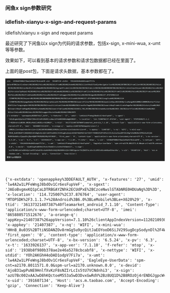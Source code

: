 ### 闲鱼x sign参数研究

### idlefish-xianyu-x-sign-and-request-params
idlefish/xianyu x-sign and request params

最近研究了下闲鱼以x sign为代码的请求参数，包括x-sign, x-mini-wua, x-umt等等参数。

效果如下，可以看到基本的请求参数和请求包数据都已经在里面了。

上面的是post包，下面是请求头数据，基本参数都在了。

![](QQ截图20211011123153.png)

```data=%7B%22activeSearch%22%3A%22false%22%2C%22bizFrom%22%3A%22home%22%2C%22clientModifiedCpvNavigatorJson%22%3A%22%7B%5C%22fromClient%5C%22%3A%5C%22false%5C%22%2C%5C%22cpvNavBtsFieldName%5C%22%3A%5C%22kgraphPvLabelIds1%5C%22%2C%5C%22tabList%5C%22%3A%5B%5D%7D%22%2C%22forceUseInputKeyword%22%3A%22false%22%2C%22forceUseTppRepair%22%3A%22false%22%2C%22fromCombo%22%3A%22Loc%22%2C%22fromFilter%22%3A%22false%22%2C%22fromKits%22%3A%22false%22%2C%22fromLeaf%22%3A%22false%22%2C%22fromShade%22%3A%22false%22%2C%22fromSuggest%22%3A%22false%22%2C%22gps%22%3A%2237.876764%2C114.725007%22%2C%22keyword%22%3A%22%E6%89%8B%E6%9C%BA%22%2C%22latitude%22%3A%2237.876764%22%2C%22longitude%22%3A%22114.725007%22%2C%22pageNumber%22%3A2%2C%22propValueStr%22%3A%22%7B%5C%22searchFilter%5C%22%3A%5C%22publishDays%3A1%3BpriceRange%3A100%2C1000%3BotherFilter%3AfilterTongyongSort%5C%22%7D%22%2C%22resultListLastIndex%22%3A0%2C%22rowsPerPage%22%3A99%2C%22searchReqFromActivatePagePart%22%3A%22historyItem%22%2C%22searchReqFromPage%22%3A%22xyHome%22%2C%22searchTabType%22%3A%22SEARCH_TAB_MAIN%22%2C%22shadeBucketNum%22%3A-1%2C%22sortField%22%3A%22time%22%2C%22sortValue%22%3A%22desc%22%2C%22suggestBucketNum%22%3A%2238%22%7D


{'x-extdata': 'openappkey%3DDEFAULT_AUTH', 'x-features': '27', 'umid': 'lw4A2w1LPFeWngJ8bdOv1Cr6esFupVeF', 'x-sgext': 'JAEoBvgmxKQ1pCaLDTRBGAYZNhk2ECUdPxE%2BCzceNwslGTAbNRE0HDUaNg%3D%3D', 'x-location': '114.725007%2C37.876764', 'user-agent': 'MTOPSDK%2F3.1.1.7+%28Android%3B6.0%3BLeMobile%3BLe+X620%29', 'x-ttid': '36137321407387%40fleamarket_android_7.1.10', 'Content-Type': 'application/x-www-form-urlencoded;charset=UTF-8', 'imei': '865880571512676', 'a-orange-q': 'appKey=21407387%26appVersion=7.1.10%26clientAppIndexVersion=1120210930160801265%26clientVersionIndexVersion=0', 'x-appkey': '21407387', 'x-nq': 'WIFI', 'x-mini-wua': 'HHnB_8u03S%2BTtiNSDANZOv8rmGg5u9ycQitJaEOYooD6SiJV29SugDcpSodynDl%2F4WbPWXrUwYJ6XfrY940D1Ml0Th6Pe1IIVL9sinwJkws8RYtDvO6gTd3eD%2BeC9PNikXu4SjWb%2BR3GoGWXzz3jppq5SxjBpn4QWBTPRC%2BG1MGy597U%3D', 'first_open': '0', 'content-type': 'application/x-www-form-urlencoded;charset=UTF-8', 'x-bx-version': '6.5.24', 'x-pv': '6.3', 'x-t': '1633926137', 'x-app-ver': '7.1.10', 'f-refer': 'mtop', 'x-sid': '1938b8f980b378ae2e46a5278cbcabf8', 'x-nettype': 'WIFI', 'x-utdid': 'YOh2AKGhH4oDAD1odpV7Fi7a', 'x-umt': 'lw4A2w1LPFeWngJ8bdOv1Cr6esFupVeF', 'EagleEye-UserData': 'spm-cnt=a2170.8011571.0.0&spm-url=a2170.unknown.0.0', 'x-devid': 'AjoB31wpPuNE9HnlfXvKzF8sNZIrLcIs5tU7VCNdnhi3', 'x-sign': 'azU7Bc002xAAJwD8hKQctoeM553a5wD3DvxGwRdV%2Bz8UQ1D%2B8ROzOj4rENDGJgpcWvTXXj%2B7eLxDvcSLUM5Es6GzoWbRpwD3AacA9w', 'x-uid': '391607134', 'Host': 'acs.m.taobao.com', 'Accept-Encoding': 'gzip', 'Connection': 'Keep-Alive'}
